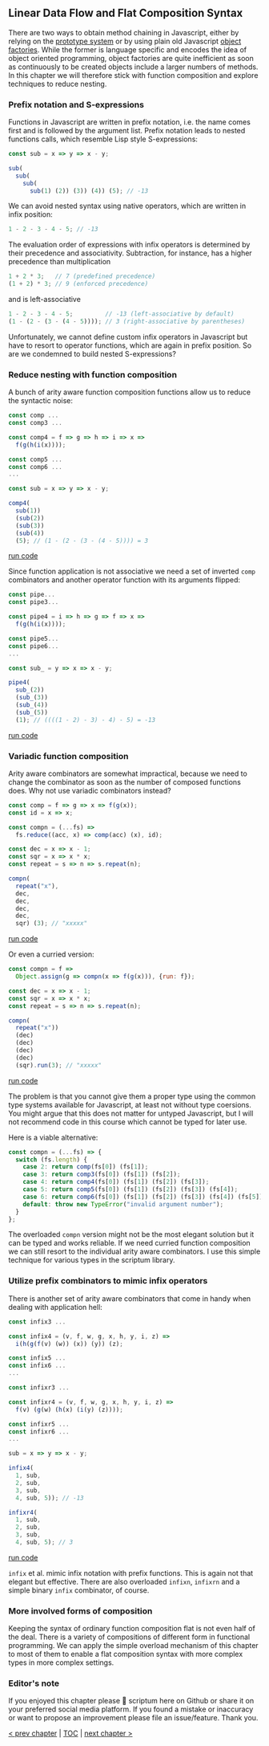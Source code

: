 ## Linear Data Flow and Flat Composition Syntax

There are two ways to obtain method chaining in Javascript, either by relying on the [prototype system](https://repl.it/@scriptum/CheapTurquoiseUnit) or by using plain old Javascript [object factories](https://repl.it/@scriptum/RegalTriflingFactor). While the former is language specific and encodes the idea of object oriented programming, object factories are quite inefficient as soon as continuously to be created objects include a larger numbers of methods. In this chapter we will therefore stick with function composition and explore techniques to reduce nesting.

### Prefix notation and S-expressions

Functions in Javascript are written in prefix notation, i.e. the name comes first and is followed by the argument list. Prefix notation leads to nested functions calls, which resemble Lisp style S-expressions:

```Javascript
const sub = x => y => x - y;

sub(
  sub(
    sub(
      sub(1) (2)) (3)) (4)) (5); // -13
```
We can avoid nested syntax using native operators, which are written in infix position:

```Javascript
1 - 2 - 3 - 4 - 5; // -13
```
The evaluation order of expressions with infix operators is determined by their precedence and associativity. Subtraction, for instance, has a higher precedence than multiplication

```Javascript
1 + 2 * 3;   // 7 (predefined precedence)
(1 + 2) * 3; // 9 (enforced precedence)
```
and is left-associative

```Javascript
1 - 2 - 3 - 4 - 5;         // -13 (left-associative by default)
(1 - (2 - (3 - (4 - 5)))); // 3 (right-associative by parentheses)
```
Unfortunately, we cannot define custom infix operators in Javascript but have to resort to operator functions, which are again in prefix position. So are we condemned to build nested S-expressions?

### Reduce nesting with function composition

A bunch of arity aware function composition functions allow us to reduce the syntactic noise:

```javascript
const comp ...
const comp3 ...

const comp4 = f => g => h => i => x =>
  f(g(h(i(x))));

const comp5 ...
const comp6 ...
...

const sub = x => y => x - y;

comp4(
  sub(1))
  (sub(2))
  (sub(3))
  (sub(4))
  (5); // (1 - (2 - (3 - (4 - 5)))) = 3
```
[run code](https://repl.it/@scriptum/CheapDrearyGenre)

Since function application is not associative we need a set of inverted `comp` combinators and another operator function with its arguments flipped:

```javascript
const pipe...
const pipe3...

const pipe4 = i => h => g => f => x =>
  f(g(h(i(x))));

const pipe5...
const pipe6...
...

const sub_ = y => x => x - y;

pipe4(
  sub_(2))
  (sub_(3))
  (sub_(4))
  (sub_(5))
  (1); // ((((1 - 2) - 3) - 4) - 5) = -13
```
[run code](https://repl.it/@scriptum/CapitalSociableUser)

### Variadic function composition

Arity aware combinators are somewhat impractical, because we need to change the combinator as soon as the number of composed functions does. Why not use variadic combinators instead?

```javascript
const comp = f => g => x => f(g(x));
const id = x => x;

const compn = (...fs) =>
  fs.reduce((acc, x) => comp(acc) (x), id);

const dec = x => x - 1;
const sqr = x => x * x;
const repeat = s => n => s.repeat(n);

compn(
  repeat("x"),
  dec,
  dec,
  dec,
  dec,
  sqr) (3); // "xxxxx"
```
[run code](https://repl.it/@scriptum/SpecializedWeepyVirus)

Or even a curried version:

```javascript
const compn = f =>
  Object.assign(g => compn(x => f(g(x))), {run: f});

const dec = x => x - 1;
const sqr = x => x * x;
const repeat = s => n => s.repeat(n);

compn(
  repeat("x"))
  (dec)
  (dec)
  (dec)
  (dec)
  (sqr).run(3); // "xxxxx"
```
[run code](https://repl.it/@scriptum/OblongYellowishGame)

The problem is that you cannot give them a proper type using the common type systems available for Javascript, at least not without type coersions. You might argue that this does not matter for untyped Javascript, but I will not recommend code in this course which cannot be typed for later use.

Here is a viable alternative:

```javascript
const compn = (...fs) => {
  switch (fs.length) {
    case 2: return comp(fs[0]) (fs[1]);
    case 3: return comp3(fs[0]) (fs[1]) (fs[2]);
    case 4: return comp4(fs[0]) (fs[1]) (fs[2]) (fs[3]);
    case 5: return comp5(fs[0]) (fs[1]) (fs[2]) (fs[3]) (fs[4]);
    case 6: return comp6(fs[0]) (fs[1]) (fs[2]) (fs[3]) (fs[4]) (fs[5]);
    default: throw new TypeError("invalid argument number");
  }
};
```
The overloaded `compn` version might not be the most elegant solution but it can be typed and works reliable. If we need curried function composition we can still resort to the individual arity aware combinators. I use this simple technique for various types in the scriptum library.

### Utilize prefix combinators to mimic infix operators

There is another set of arity aware combinators that come in handy when dealing with application hell:

```javascript
const infix3 ...

const infix4 = (v, f, w, g, x, h, y, i, z) =>
  i(h(g(f(v) (w)) (x)) (y)) (z);

const infix5 ...
const infix6 ...
...

const infixr3 ...

const infixr4 = (v, f, w, g, x, h, y, i, z) =>
  f(v) (g(w) (h(x) (i(y) (z))));

const infixr5 ...
const infixr6 ...
...

sub = x => y => x - y;

infix4(
  1, sub,
  2, sub,
  3, sub,
  4, sub, 5)); // -13

infixr4(
  1, sub,
  2, sub,
  3, sub,
  4, sub, 5); // 3
 ```
 [run code](https://repl.it/@scriptum/DevotedRecentMotion)
 
`infix` et al. mimic infix notation with prefix functions. This is again not that elegant but effective. There are also overloaded `infixn`, `infixrn` and a simple binary `infix` combinator, of course.

### More involved forms of composition

Keeping the syntax of ordinary function composition flat is not even half of the deal. There is a variety of compositions of different form in functional programming. We can apply the simple overload mechanism of this chapter to most of them to enable a flat composition syntax with more complex types in more complex settings.

### Editor's note

If you enjoyed this chapter please 🌟 scriptum here on Github or share it on your preferred social media platform. If you found a mistake or inaccuracy or want to propose an improvement please file an issue/feature. Thank you.

[&lt; prev chapter](https://github.com/kongware/scriptum/blob/master/course/ch-006.md) | [TOC](https://github.com/kongware/scriptum#functional-programming-course-toc) | [next chapter &gt;](https://github.com/kongware/scriptum/blob/master/course/ch-008.md)
